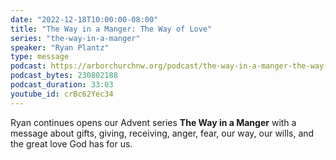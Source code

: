 ```yaml
---
date: "2022-12-18T10:00:00-08:00"
title: "The Way in a Manger: The Way of Love"
series: "the-way-in-a-manger"
speaker: "Ryan Plantz"
type: message
podcast: https://arborchurchnw.org/podcast/the-way-in-a-manger-the-way-of-love.mp3
podcast_bytes: 230802188
podcast_duration: 33:03
youtube_id: crBc62Yec34 
---
```


Ryan continues opens our Advent series **The Way in a Manger** with a message about gifts, giving, receiving, anger, fear, our way, our wills, and the great love God has for us. 
